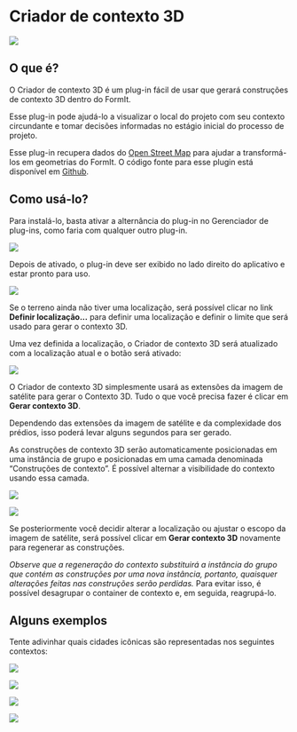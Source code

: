 # Criador de contexto 3D 

![](<../../.gitbook/assets/3D Context Creator_new.gif>)

## O que é?

O Criador de contexto 3D é um plug-in fácil de usar que gerará construções de contexto 3D dentro do FormIt. 

Esse plug-in pode ajudá-lo a visualizar o local do projeto com seu contexto circundante e tomar decisões informadas no estágio inicial do processo de projeto.

Esse plug-in recupera dados do [Open Street Map](https://www.openstreetmap.org/about) para ajudar a transformá-los em geometrias do FormIt. O código fonte para esse plugin está disponível em [Github](https://github.com/matterlab-co/FormIt-Context-Plugin).

## Como usá-lo?

Para instalá-lo, basta ativar a alternância do plug-in no Gerenciador de plug-ins, como faria com qualquer outro plug-in.

![](../../.gitbook/assets/contextcreator3.png)

Depois de ativado, o plug-in deve ser exibido no lado direito do aplicativo e estar pronto para uso.

![](<../../.gitbook/assets/3D Context Creator new_no location (1).png>)

Se o terreno ainda não tiver uma localização, será possível clicar no link **Definir localização...** para definir uma localização e definir o limite que será usado para gerar o contexto 3D.

Uma vez definida a localização, o Criador de contexto 3D será atualizado com a localização atual e o botão será ativado:

![](<../../.gitbook/assets/3D Context Creator new_with location.png>)

O Criador de contexto 3D simplesmente usará as extensões da imagem de satélite para gerar o Contexto 3D. Tudo o que você precisa fazer é clicar em **Gerar contexto 3D**.

Dependendo das extensões da imagem de satélite e da complexidade dos prédios, isso poderá levar alguns segundos para ser gerado.

As construções de contexto 3D serão automaticamente posicionadas em uma instância de grupo e posicionadas em uma camada denominada “Construções de contexto”. É possível alternar a visibilidade do contexto usando essa camada.

![](<../../.gitbook/assets/3D Context Creator_layers.png>)

![](<../../.gitbook/assets/3D Context Creator_NYC.png>)

Se posteriormente você decidir alterar a localização ou ajustar o escopo da imagem de satélite, será possível clicar em **Gerar contexto 3D** novamente para regenerar as construções. 

_Observe que a regeneração do contexto substituirá a instância do grupo que contém as construções por uma nova instância, portanto, quaisquer alterações feitas nas construções serão perdidas._ Para evitar isso, é possível desagrupar o container de contexto e, em seguida, reagrupá-lo.

## **Alguns exemplos**

Tente adivinhar quais cidades icônicas são representadas nos seguintes contextos:

![](<../../.gitbook/assets/image (2) (1).png>)

![](<../../.gitbook/assets/image (34).png>)

![](<../../.gitbook/assets/image (13) (1) (1).png>)

![](<../../.gitbook/assets/image (59).png>)
